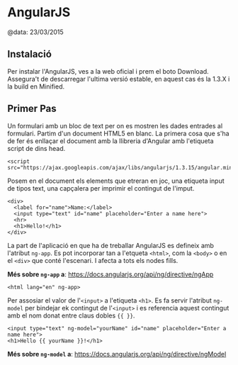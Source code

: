 
# AngularJS

@data: 23/03/2015

## Instalació

Per instalar l'AngularJS, ves a la web oficial i prem el boto Download.
Assegura't de descarregar l'ultima versió estable, en aquest cas és la 1.3.X i
la build en Minified.

## Primer Pas

Un formulari amb un bloc de text per on es mostren les dades entrades al
formulari. Partim d'un document HTML5 en blanc. La primera cosa que s'ha de fer
és enllaçar el document amb la llibreria d'Angular amb l'etiqueta script de dins
head.

```
<script src="https://ajax.googleapis.com/ajax/libs/angularjs/1.3.15/angular.min.js">
```

Posem en el document els elements que etreran en joc, una etiqueta input de
tipos text, una capçalera per imprimir el contingut de l'imput.

```
<div>
  <label for="name">Name:</label>
  <input type="text" id="name" placeholder="Enter a name here">
  <hr>
  <h1>Hello!</h1>
</div>
```

La part de l'aplicació en que ha de treballar AngularJS es defineix amb
l'atribut `ng-app`. Es pot incorporar tan a l'etqueta `<html>`, com la `<body>`
o en el `<div>` que conté l'escenari. I afecta a tots els nodes fills.

**Més sobre `ng-app` a**: https://docs.angularjs.org/api/ng/directive/ngApp

```
<html lang="en" ng-app>
```

Per assosiar el valor de l'`<input>` a
l'etiqueta `<h1>`. Es fa servir l'atribut `ng-model` per bindejar ek contingut
de l'`<input>` i es referencia aquest contingut amb el nom donat entre claus
dobles `{{ }}`.

```
<input type="text" ng-model="yourName" id="name" placeholder="Enter a name here">
<h1>Hello {{ yourName }}!</h1>
```

**Més sobre `ng-model` a**: https://docs.angularjs.org/api/ng/directive/ngModel
